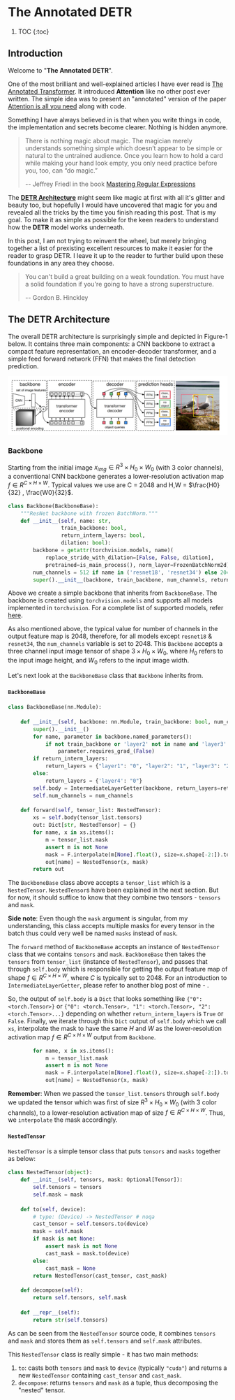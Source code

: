 # The Annotated DETR

1. TOC 
{:toc}

## Introduction
Welcome to "**The Annotated DETR**". 

One of the most brilliant and well-explained articles I have ever read is [The Annotated Transformer](https://nlp.seas.harvard.edu/2018/04/03/attention.html). It introduced **Attention** like no other post ever written. The simple idea was to present an "annotated" version of the paper [Attention is all you need](https://arxiv.org/abs/1706.03762) along with code.

Something I have always believed in is that when you write things in code, the implementation and secrets become clearer. Nothing is hidden anymore.

>  There is nothing magic about magic. The magician merely understands something simple which doesn’t appear to be simple or natural to the untrained audience. Once you learn how to hold a card while making your hand look empty, you only need practice before you, too, can “do magic.”
>
> -- Jeffrey Friedl in the book [Mastering Regular Expressions](https://learning.oreilly.com/library/view/mastering-regular-expressions/0596528124/ch01.html)

The **[DETR Architecture](https://arxiv.org/abs/2005.12872)** might seem like magic at first with all it's glitter and beauty too, but hopefully I would have uncovered that magic for you and revealed all the tricks by the time you finish reading this post. That is my goal. To make it as simple as possible for the keen readers to understand how the **DETR** model works underneath.

In this post, I am not trying to reinvent the wheel, but merely bringing together a list of prexisting excellent resources to make it easier for the reader to grasp DETR. I leave it up to the reader to further build upon these foundations in any area they choose.

> You can't build a great building on a weak foundation. You must have a solid foundation if you're going to have a strong superstructure. 
>
> -- Gordon B. Hinckley


## The DETR Architecture 
The overall DETR architecture is surprisingly simple and depicted in Figure-1 below. It contains three main components: a CNN backbone to extract a compact feature representation, an  encoder-decoder transformer, and a simple feed forward network (FFN) that makes the final detection prediction.

![](/images/detr_architecture.png "Figure-1: DETR Architecture")


### Backbone
Starting from the initial image $x_{img} ∈ R^3×H_0×W_0$ (with 3 color channels), a conventional CNN backbone generates a lower-resolution activation map $f ∈ R^{C×H×W}$. Typical values we use are C = 2048 and H,W = $\frac{H0}{32} , \frac{W0}{32}$.

```python 
class Backbone(BackboneBase):
    """ResNet backbone with frozen BatchNorm."""
    def __init__(self, name: str,
                 train_backbone: bool,
                 return_interm_layers: bool,
                 dilation: bool):
        backbone = getattr(torchvision.models, name)(
            replace_stride_with_dilation=[False, False, dilation],
            pretrained=is_main_process(), norm_layer=FrozenBatchNorm2d)
        num_channels = 512 if name in ('resnet18', 'resnet34') else 2048
        super().__init__(backbone, train_backbone, num_channels, return_interm_layers)
```

Above we create a simple backbone that inherits from `BackboneBase`. The backbone is created using `torchvision.models` and supports all models implemented in `torchvision`. For a complete list of supported models, refer [here](https://pytorch.org/vision/stable/models.html). 

As also mentioned above, the typical value for number of channels in the output feature map is 2048, therefore, for all models except `resnet18` & `resnet34`, the `num_channels` variable is set to 2048. This `Backbone` accepts a three channel input image tensor of shape $3×H_0×W_0$, where $H_0$ refers to the input image height, and $W_0$ refers to the input image width. 

Let's next look at the `BackboneBase` class that `Backbone` inherits from.

#### `BackboneBase`
```python 
class BackboneBase(nn.Module):

    def __init__(self, backbone: nn.Module, train_backbone: bool, num_channels: int, return_interm_layers: bool):
        super().__init__()
        for name, parameter in backbone.named_parameters():
            if not train_backbone or 'layer2' not in name and 'layer3' not in name and 'layer4' not in name:
                parameter.requires_grad_(False)
        if return_interm_layers:
            return_layers = {"layer1": "0", "layer2": "1", "layer3": "2", "layer4": "3"}
        else:
            return_layers = {'layer4': "0"}
        self.body = IntermediateLayerGetter(backbone, return_layers=return_layers)
        self.num_channels = num_channels

    def forward(self, tensor_list: NestedTensor):
        xs = self.body(tensor_list.tensors)
        out: Dict[str, NestedTensor] = {}
        for name, x in xs.items():
            m = tensor_list.mask
            assert m is not None
            mask = F.interpolate(m[None].float(), size=x.shape[-2:]).to(torch.bool)[0]
            out[name] = NestedTensor(x, mask)
        return out
```

The `BackboneBase` class above accepts a `tensor_list` which is a `NestedTensor`. `NestedTensor`s have been explained in the next section. But for now, it should suffice to know that they combine two tensors - `tensors` and `mask`.

**Side note**: Even though the `mask` argument is singular, from my understanding, this class accepts multiple masks for every tensor in the batch thus could very well be named `masks` instead of `mask`. 

The `forward` method of `BackboneBase` accepts an instance of `NestedTensor` class that we contains `tensors` and `mask`. `BackboneBase` then takes the `tensors` from `tensor_list` (instance of `NestedTensor`), and passes that through `self.body` which is responsible for getting the output feature map of shape $f ∈ R^{C×H×W}$, where $C$ is typically set to 2048. For an introduction to `IntermediateLayerGetter`, please refer to another blog post of mine - <enter blog link here>.

So, the output of `self.body` is a `Dict` that looks something like `{"0": <torch.Tensor>}` or `{"0": <torch.Tensor>, "1": <torch.Tensor>, "2": <torch.Tensor>...}` depending on whether `return_interm_layers` is `True` or `False`. Finally, we iterate through this `Dict` output of `self.body` which we call `xs`, interpolate the mask to have the same $H$ and $W$ as the lower-resolution activation map $f ∈ R^{C×H×W}$ output from `Backbone`. 

```python 
        for name, x in xs.items():
            m = tensor_list.mask
            assert m is not None
            mask = F.interpolate(m[None].float(), size=x.shape[-2:]).to(torch.bool)[0]
            out[name] = NestedTensor(x, mask)
```

**Remember**: When we passed the `tensor_list.tensors` through `self.body` we updated the tensor which was first of size $R^3×H_0×W_0$ (with 3 color channels), to a lower-resolution activation map of size $f ∈ R^{C×H×W}$. Thus, we `interpolate` the mask accordingly. 

#### `NestedTensor`
`NestedTensor` is a simple tensor class that puts `tensors` and `masks` together as below: 

```python 
class NestedTensor(object):
    def __init__(self, tensors, mask: Optional[Tensor]):
        self.tensors = tensors
        self.mask = mask

    def to(self, device):
        # type: (Device) -> NestedTensor # noqa
        cast_tensor = self.tensors.to(device)
        mask = self.mask
        if mask is not None:
            assert mask is not None
            cast_mask = mask.to(device)
        else:
            cast_mask = None
        return NestedTensor(cast_tensor, cast_mask)

    def decompose(self):
        return self.tensors, self.mask

    def __repr__(self):
        return str(self.tensors)
```

As can be seen from the `NestedTensor` source code, it combines `tensors` and `mask` and stores them as `self.tensors` and `self.mask` attributes. 

This `NestedTensor` class is really simple - it has two main methods:
1. `to`: casts both `tensors` and `mask` to `device` (typically `"cuda"`) and returns a new `NestedTensor` containing `cast_tensor` and `cast_mask`.
2. `decompose`: returns `tensors` and `mask` as a tuple, thus decomposing the "nested" tensor.
